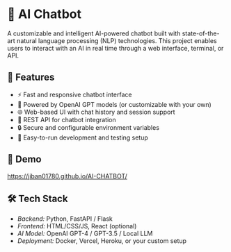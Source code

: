 # 🤖 AI Chatbot

A customizable and intelligent AI-powered chatbot built with state-of-the-art natural language processing (NLP) technologies. This project enables users to interact with an AI in real time through a web interface, terminal, or API.

## 🚀 Features

- ⚡ Fast and responsive chatbot interface
- 🧠 Powered by OpenAI GPT models (or customizable with your own)
- 🌐 Web-based UI with chat history and session support
- 📡 REST API for chatbot integration
- 🔒 Secure and configurable environment variables
- 🧪 Easy-to-run development and testing setup

## 📸 Demo
https://jiban01780.github.io/AI-CHATBOT/

## 🛠 Tech Stack

- *Backend:* Python, FastAPI / Flask
- *Frontend:* HTML/CSS/JS, React (optional)
- *AI Model:* OpenAI GPT-4 / GPT-3.5 / Local LLM
- *Deployment:* Docker, Vercel, Heroku, or your custom setup
